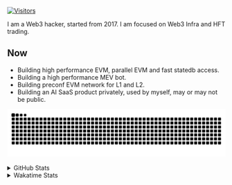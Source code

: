 <!-- markdownlint-disable MD041 MD010 MD033 -->
[![Visitors](https://api.visitorbadge.io/api/daily?path=Akagi201%2FAkagi201&label=Visitors%20Today&countColor=%2337d67a)](https://visitorbadge.io/status?path=Akagi201%2FAkagi201)

I am a Web3 hacker, started from 2017. I am focused on Web3 Infra and HFT trading.

## Now

* Building high performance EVM, parallel EVM and fast statedb access.
* Building a high performance MEV bot.
* Building preconf EVM network for L1 and L2.
* Building an AI SaaS product privately, used by myself, may or may not be public.

[![github contribution grid snake animation](https://raw.githubusercontent.com/Akagi201/Akagi201/output/github-contribution-grid-snake.svg#gh-light-mode-only)](https://github.com/Akagi201)

<details>
<summary>GitHub Stats</summary>
  <a href="https://github.com/Akagi201"><img alt="Profile Detail" src="https://raw.githubusercontent.com/Akagi201/Akagi201/master/profile-summary-card-output/dracula/0-profile-details.svg" /></a>
  <a href="https://github.com/Akagi201"><img alt="Github Stats" src="https://raw.githubusercontent.com/Akagi201/Akagi201/master/profile-summary-card-output/dracula/3-stats.svg" /></a>
  <a href="https://github.com/Akagi201"><img alt="Lang By Commits" src="https://raw.githubusercontent.com/Akagi201/Akagi201/master/profile-summary-card-output/dracula/2-most-commit-language.svg" /></a>
</details>

<details>
<summary>Wakatime Stats</summary>
<br>

<!--START_SECTION:waka-->

```txt
From: 20 September 2024 - To: 27 September 2024

Total Time: 36 hrs 50 mins

Other              21 hrs 42 mins  ██████████████▓░░░░░░░░░░   58.93 %
Rust               9 hrs 33 mins   ██████▒░░░░░░░░░░░░░░░░░░   25.94 %
Python             2 hrs 6 mins    █▒░░░░░░░░░░░░░░░░░░░░░░░   05.72 %
sh                 1 hr 11 mins    ▓░░░░░░░░░░░░░░░░░░░░░░░░   03.22 %
Go                 46 mins         ▓░░░░░░░░░░░░░░░░░░░░░░░░   02.09 %
TOML               29 mins         ▒░░░░░░░░░░░░░░░░░░░░░░░░   01.34 %
Markdown           19 mins         ▒░░░░░░░░░░░░░░░░░░░░░░░░   00.86 %
JSON               11 mins         ░░░░░░░░░░░░░░░░░░░░░░░░░   00.54 %
TypeScript         11 mins         ░░░░░░░░░░░░░░░░░░░░░░░░░   00.54 %
JavaScript         6 mins          ░░░░░░░░░░░░░░░░░░░░░░░░░   00.31 %
```

<!--END_SECTION:waka-->

</details>
